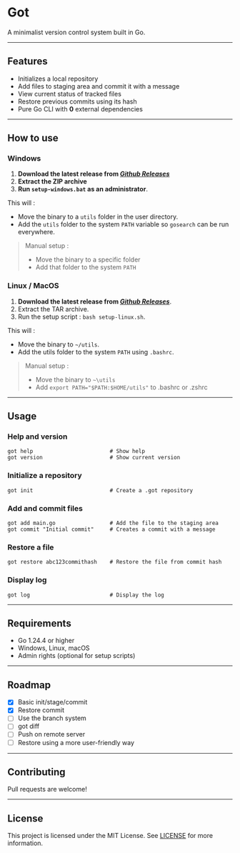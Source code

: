 # Got
A minimalist version control system built in Go.

---

## Features
- Initializes a local repository
- Add files to staging area and commit it with a message
- View current status of tracked files
- Restore previous commits using its hash
- Pure Go CLI with **0** external dependencies

---

## How to use

### Windows

1. **Download the latest release from *[Github Releases](https://github.com/joaberch/got/releases)***
2. **Extract the ZIP archive**
3. **Run ``setup-windows.bat`` as an administrator**.

This will :
- Move the binary to a ``utils`` folder in the user directory.
- Add the ``utils`` folder to the system ``PATH`` variable so ``gosearch`` can be run everywhere.

> Manual setup :
> - Move the binary to a specific folder
> - Add that folder to the system ``PATH``

### Linux / MacOS
1. **Download the latest release from *[Github Releases](https://github.com/joaberch/got/releases)***.
2. Extract the TAR archive.
3. Run the setup script : `bash setup-linux.sh`.

This will :
- Move the binary to `~/utils`.
- Add the utils folder to the system ``PATH`` using ``.bashrc``.

> Manual setup :
> - Move the binary to ``~\utils``
> - Add ``export PATH="$PATH:$HOME/utils"`` to .bashrc or .zshrc

---

## Usage

### Help and version

```
got help                        # Show help
got version                     # Show current version
```

### Initialize a repository

```
got init                        # Create a .got repository
```

### Add and commit files

```
got add main.go                 # Add the file to the staging area
got commit "Initial commit"     # Creates a commit with a message
```

### Restore a file

```
got restore abc123commithash    # Restore the file from commit hash
```

### Display log

```
got log                         # Display the log
```

---

## Requirements
- Go 1.24.4 or higher
- Windows, Linux, macOS
- Admin rights (optional for setup scripts)

---

## Roadmap
- [x] Basic init/stage/commit
- [x] Restore commit
- [ ] Use the branch system
- [ ] got diff
- [ ] Push on remote server
- [ ] Restore using a more user-friendly way

---

## Contributing
Pull requests are welcome!

---

## License
This project is licensed under the MIT License.
See [LICENSE](https://github.com/joaberch/got/blob/main/LICENSE) for more information.